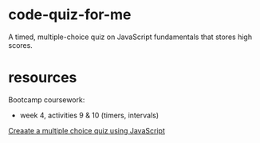 # code-quiz-for-me
A timed, multiple-choice quiz on JavaScript fundamentals that stores high scores.

# resources
Bootcamp coursework:
- week 4, activities 9 & 10 (timers, intervals)


[Creaate a multiple choice quiz using JavaScript](https://www.codeexplained.dev/2018/10/create-multiple-choice-quiz-using-javascript.html)